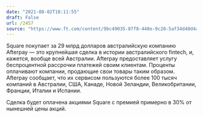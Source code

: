 ```yaml
---
date: "2021-08-02T10:11:55"
draft: False
url: /2457
source: "https://www.ft.com/content/9bc49035-87f8-440e-9c20-5af34d40d4ad"
---
```


Square покупает за 29 млрд долларов австралийскую компанию Afterpay — это крупнейшая сделка в истории австралийского fintech, и, кажется, вообще всей Австралии. Afterpay предоставляет услугу беспроцентной рассрочки платежей своим клиентам. Проценты оплачивают компании, продающие свои товары таким образом. Afterpay сообщает, что их сервисом пользуются более 100 тысяч компаний в Австралии, США, Канаде, Новой Зеландии, Великобритании, Франции, Италии и Испании. 

Сделка будет оплачена акциями Square с премией примерно в 30% от нынешней цены акций.
